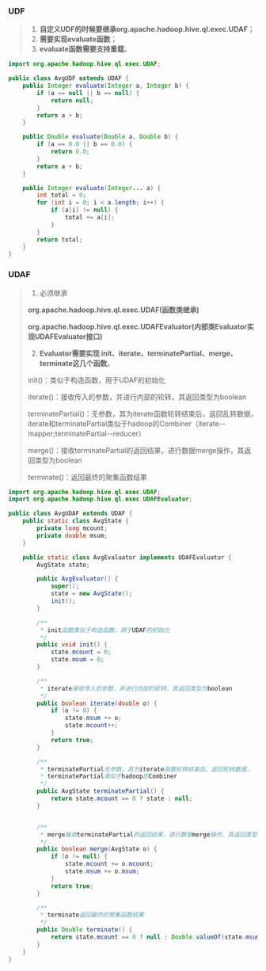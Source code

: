 ### UDF

> 1. **自定义UDF的时候要继承org.apache.hadoop.hive.ql.exec.UDAF**；
> 2. **需要实现evaluate函数**；
> 3. **evaluate函数需要支持重载**。

```java
import org.apache.hadoop.hive.ql.exec.UDAF;

public class AvgUDF extends UDAF {
    public Integer evaluate(Integer a, Integer b) {
        if (a == null || b == null) {
            return null;
        }
        return a + b;
    }

    public Double evaluate(Double a, Double b) {
        if (a == 0.0 || b == 0.0) {
            return 0.0;
        }
        return a + b;
    }

    public Integer evaluate(Integer... a) {
        int total = 0;
        for (int i = 0; i < a.length; i++) {
            if (a[i] != null) {
                total += a[i];
            }
        }
        return total;
    }
}
```



### UDAF

>1. 必须继承
>
>   **org.apache.hadoop.hive.ql.exec.UDAF(函数类继承)**
>
>   **org.apache.hadoop.hive.ql.exec.UDAFEvaluator(内部类Evaluator实现UDAFEvaluator接口)**
>
>2. **Evaluator需要实现 init、iterate、terminatePartial、merge、terminate这几个函数**。
>
>   init()：类似于构造函数，用于UDAF的初始化
>
>   iterate()：接收传入的参数，并进行内部的轮转。其返回类型为boolean
>
>   terminatePartial()：无参数，其为iterate函数轮转结束后，返回乱转数据，iterate和terminatePartial类似于hadoop的Combiner（iterate--mapper;terminatePartial--reducer）
>
>   merge()：接收terminatePartial的返回结果，进行数据merge操作，其返回类型为boolean
>
>   terminate()：返回最终的聚集函数结果

```java
import org.apache.hadoop.hive.ql.exec.UDAF;
import org.apache.hadoop.hive.ql.exec.UDAFEvaluator;

public class AvgUDAF extends UDAF {
    public static class AvgState {
        private long mcount;
        private double msum;
    }

    public static class AvgEvaluator implements UDAFEvaluator {
        AvgState state;

        public AvgEvaluator() {
            super();
            state = new AvgState();
            init();
        }

        /**
         * init函数类似于构造函数，用于UDAF的初始化
         */
        public void init() {
            state.mcount = 0;
            state.msum = 0;
        }

        /**
         * iterate接收传入的参数，并进行内部的轮转。其返回类型为boolean
         */
        public boolean iterate(double o) {
            if (o != 0) {
                state.msum += o;
                state.mcount++;
            }
            return true;
        }

        /**
         * terminatePartial无参数，其为iterate函数轮转结束后，返回轮转数据， 
         * terminatePartial类似于hadoop的Combiner
         */
        public AvgState terminatePartial() {
            return state.mcount == 0 ? state : null;
        }


        /**
         * merge接收terminatePartial的返回结果，进行数据merge操作，其返回类型为boolean
         */
        public boolean merge(AvgState o) {
            if (o != null) {
                state.mcount += o.mcount;
                state.msum += o.msum;
            }
            return true;
        }

        /**
         * terminate返回最终的聚集函数结果
         */
        public Double terminate() {
            return state.mcount == 0 ? null : Double.valueOf(state.msum / state.mcount);
        }
    }
}

```

